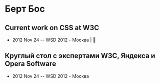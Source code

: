 # Берт Бос

## Current work on CSS at W3C
- 2012 Nov 24 -- WSD 2012 - Москва  | [:notebook:](https://wsd.events/2012/11/24/pres/css-w3c.pdf)  
## Круглый стол с экспертами W3C, Яндекса и Opera Software
- 2012 Nov 24 -- WSD 2012 - Москва    
